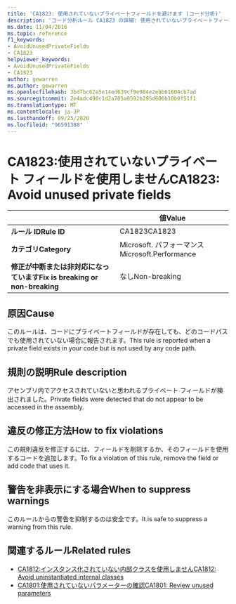 ```yaml
---
title: 'CA1823: 使用されていないプライベートフィールドを避けます (コード分析)'
description: 'コード分析ルール CA1823 の詳細: 使用されていないプライベートフィールドを回避する'
ms.date: 11/04/2016
ms.topic: reference
f1_keywords:
- AvoidUnusedPrivateFields
- CA1823
helpviewer_keywords:
- AvoidUnusedPrivateFields
- CA1823
author: gewarren
ms.author: gewarren
ms.openlocfilehash: 3bd7bc62a5e14ed639cf9e984e2ebb61604cb7ad
ms.sourcegitcommit: 2e4adc490c1d2a705a0592b295d606b10b9f51f1
ms.translationtype: MT
ms.contentlocale: ja-JP
ms.lasthandoff: 09/25/2020
ms.locfileid: "96591308"
---
```

# <a name="ca1823-avoid-unused-private-fields"></a><span data-ttu-id="ea268-103">CA1823:使用されていないプライベート フィールドを使用しません</span><span class="sxs-lookup"><span data-stu-id="ea268-103">CA1823: Avoid unused private fields</span></span>

| | <span data-ttu-id="ea268-104">値</span><span class="sxs-lookup"><span data-stu-id="ea268-104">Value</span></span> |
|-|-|
| <span data-ttu-id="ea268-105">**ルール ID**</span><span class="sxs-lookup"><span data-stu-id="ea268-105">**Rule ID**</span></span> |<span data-ttu-id="ea268-106">CA1823</span><span class="sxs-lookup"><span data-stu-id="ea268-106">CA1823</span></span>|
| <span data-ttu-id="ea268-107">**カテゴリ**</span><span class="sxs-lookup"><span data-stu-id="ea268-107">**Category**</span></span> |<span data-ttu-id="ea268-108">Microsoft. パフォーマンス</span><span class="sxs-lookup"><span data-stu-id="ea268-108">Microsoft.Performance</span></span>|
| <span data-ttu-id="ea268-109">**修正が中断または非対応になっています**</span><span class="sxs-lookup"><span data-stu-id="ea268-109">**Fix is breaking or non-breaking**</span></span> |<span data-ttu-id="ea268-110">なし</span><span class="sxs-lookup"><span data-stu-id="ea268-110">Non-breaking</span></span>|

## <a name="cause"></a><span data-ttu-id="ea268-111">原因</span><span class="sxs-lookup"><span data-stu-id="ea268-111">Cause</span></span>

<span data-ttu-id="ea268-112">このルールは、コードにプライベートフィールドが存在しても、どのコードパスでも使用されていない場合に報告されます。</span><span class="sxs-lookup"><span data-stu-id="ea268-112">This rule is reported when a private field exists in your code but is not used by any code path.</span></span>

## <a name="rule-description"></a><span data-ttu-id="ea268-113">規則の説明</span><span class="sxs-lookup"><span data-stu-id="ea268-113">Rule description</span></span>

<span data-ttu-id="ea268-114">アセンブリ内でアクセスされていないと思われるプライベート フィールドが検出されました。</span><span class="sxs-lookup"><span data-stu-id="ea268-114">Private fields were detected that do not appear to be accessed in the assembly.</span></span>

## <a name="how-to-fix-violations"></a><span data-ttu-id="ea268-115">違反の修正方法</span><span class="sxs-lookup"><span data-stu-id="ea268-115">How to fix violations</span></span>

<span data-ttu-id="ea268-116">この規則違反を修正するには、フィールドを削除するか、そのフィールドを使用するコードを追加します。</span><span class="sxs-lookup"><span data-stu-id="ea268-116">To fix a violation of this rule, remove the field or add code that uses it.</span></span>

## <a name="when-to-suppress-warnings"></a><span data-ttu-id="ea268-117">警告を非表示にする場合</span><span class="sxs-lookup"><span data-stu-id="ea268-117">When to suppress warnings</span></span>

<span data-ttu-id="ea268-118">このルールからの警告を抑制するのは安全です。</span><span class="sxs-lookup"><span data-stu-id="ea268-118">It is safe to suppress a warning from this rule.</span></span>

## <a name="related-rules"></a><span data-ttu-id="ea268-119">関連するルール</span><span class="sxs-lookup"><span data-stu-id="ea268-119">Related rules</span></span>

- [<span data-ttu-id="ea268-120">CA1812:インスタンス化されていない内部クラスを使用しません</span><span class="sxs-lookup"><span data-stu-id="ea268-120">CA1812: Avoid uninstantiated internal classes</span></span>](ca1812.md)
- [<span data-ttu-id="ea268-121">CA1801:使用されていないパラメーターの確認</span><span class="sxs-lookup"><span data-stu-id="ea268-121">CA1801: Review unused parameters</span></span>](ca1801.md)
